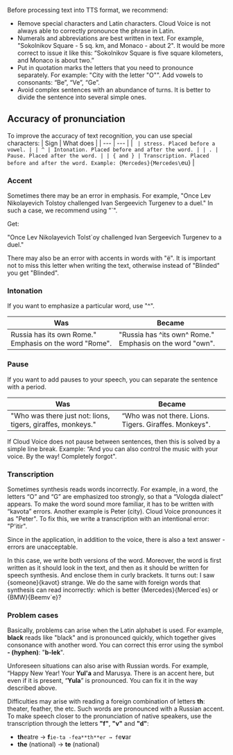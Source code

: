 Before processing text into TTS format, we recommend:

- Remove special characters and Latin characters. Cloud Voice is not always able to correctly pronounce the phrase in Latin.
- Numerals and abbreviations are best written in text. For example, "Sokolnikov Square - 5 sq. km, and Monaco - about 2". It would be more correct to issue it like this: “Sokolnikov Square is five square kilometers, and Monaco is about two.”
- Put in quotation marks the letters that you need to pronounce separately. For example: "City with the letter "O"". Add vowels to consonants: “Be”, “Ve”, “Ge”.
- Avoid complex sentences with an abundance of turns. It is better to divide the sentence into several simple ones.

## Accuracy of pronunciation

To improve the accuracy of text recognition, you can use special characters:
| Sign | What does |
| --- | --- |
| ` | stress. Placed before a vowel. | | ^ | Intonation. Placed before and after the word. | | . | Pause. Placed after the word. | | { and } | Transcription. Placed before and after the word. Example: {Mercedes}{Mercedes\`eu} |

### Accent

Sometimes there may be an error in emphasis. For example, "Once Lev Nikolayevich Tolstoy challenged Ivan Sergeevich Turgenev to a duel." In such a case, we recommend using "\`".

Get:

"Once Lev Nikolayevich Tolst\`oy challenged Ivan Sergeevich Turgenev to a duel."

There may also be an error with accents in words with "ё". It is important not to miss this letter when writing the text, otherwise instead of "Blinded" you get "Blinded".

### Intonation

If you want to emphasize a particular word, use "^".

| Was                                                    | Became                                                   |
| ------------------------------------------------------ | -------------------------------------------------------- |
| Russia has its own Rome." Emphasis on the word "Rome". | "Russia has ^its own^ Rome." Emphasis on the word "own". |

### Pause

If you want to add pauses to your speech, you can separate the sentence with a period.

| Was                                                         | Became                                                 |
| ----------------------------------------------------------- | ------------------------------------------------------ |
| "Who was there just not: lions, tigers, giraffes, monkeys." | “Who was not there. Lions. Tigers. Giraffes. Monkeys". |

If Cloud Voice does not pause between sentences, then this is solved by a simple line break. Example:
“And you can also control the music with your voice.
By the way! Completely forgot".

### Transcription

Sometimes synthesis reads words incorrectly. For example, in a word, the letters “O” and “G” are emphasized too strongly, so that a “Vologda dialect” appears. To make the word sound more familiar, it has to be written with “kavota” errors. Another example is Peter (city). Cloud Voice pronounces it as "Peter". To fix this, we write a transcription with an intentional error: "P'itir".

Since in the application, in addition to the voice, there is also a text answer - errors are unacceptable.

In this case, we write both versions of the word. Moreover, the word is first written as it should look in the text, and then as it should be written for speech synthesis. And enclose them in curly brackets. It turns out: I saw {someone}{kavot} strange.
We do the same with foreign words that synthesis can read incorrectly: which is better {Mercedes}{Merced\`es} or {BMW}{Beemv\`e}?

### Problem cases

Basically, problems can arise when the Latin alphabet is used. For example, **black** reads like "black" and is pronounced quickly, which together gives consonance with another word. You can correct this error using the symbol **- (hyphen)**: "**b-lek**".

Unforeseen situations can also arise with Russian words. For example, “Happy New Year! Your **Yul'a** and Marusya. There is an accent here, but even if it is present, “**Yula**” is pronounced. You can fix it in the way described above.

Difficulties may arise with reading a foreign combination of letters **th**: theater, feather, the etc. Such words are pronounced with a Russian accent. To make speech closer to the pronunciation of native speakers, use the transcription through the letters **"f"**, **"v"** and **"d"**:

- **th**eatre → **f**`ie-ta -fea**th**er → f`e**v**ar
- **the** (national) → **te** (national)
